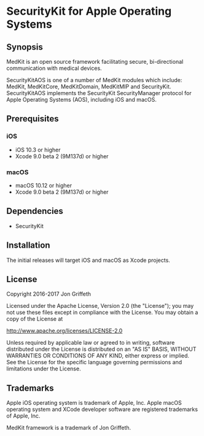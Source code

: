 
# SecurityKit for Apple Operating Systems

## Synopsis

MedKit is an open source framework facilitating secure, bi-directional
communication with medical devices.

SecurityKitAOS is one of a number of MedKit modules which include: MedKit,
MedKitCore, MedKitDomain, MedKitMIP and SecurityKit.  SecurityKitAOS implements the
SecurityKit SecurityManager protocol for Apple Operating Systems (AOS), including iOS and
macOS.

## Prerequisites

### iOS

* iOS 10.3 or higher
* Xcode 9.0 beta 2 (9M137d) or higher

### macOS

* macOS 10.12 or higher
* Xcode 9.0 beta 2 (9M137d) or higher

## Dependencies

* SecurityKit

## Installation

The initial releases will target iOS and macOS as Xcode projects.

## License

Copyright 2016-2017 Jon Griffeth

Licensed under the Apache License, Version 2.0 (the "License");
you may not use these files except in compliance with the License.
You may obtain a copy of the License at

http://www.apache.org/licenses/LICENSE-2.0

Unless required by applicable law or agreed to in writing, software
distributed under the License is distributed on an "AS IS" BASIS,
WITHOUT WARRANTIES OR CONDITIONS OF ANY KIND, either express or implied.
See the License for the specific language governing permissions and
limitations under the License.

## Trademarks

Apple iOS operating system is trademark of Apple, Inc.  Apple macOS operating system and XCode developer software are registered trademarks of Apple, Inc.

MedKit framework is a trademark of Jon Griffeth.
